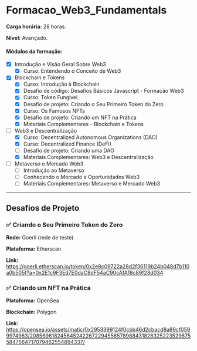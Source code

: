 # Formacao_Web3_Fundamentals

**Carga horária:** 28 horas.

**Nível:** Avançado.

#### Módulos da formação:

- [x] Introdução e Visão Geral Sobre Web3
  - [x] Curso: Entendendo o Conceito de Web3
- [x] Blockchain e Tokens
    - [x] Curso: Introdução à Blockchain
    - [x] Desafio de código: Desafios Básicos Javascript - Formação Web3
    - [x] Curso: Token Fungível
    - [x] Desafio de projeto: Criando o Seu Primeiro Token do Zero
    - [x] Curso: Os Famosos NFTs
    - [x] Desafio de projeto: Criando um NFT na Prática
    - [x] Materiais Complementares - Blockchain e Tokens
- [ ] Web3 e Descentralização
    - [x] Curso: Decentralized Autonomous Organizations (DAO)
    - [x] Curso: Decentralized Finance​ (DeFi)
    - [ ] Desafio de projeto: Criando uma DAO
    - [x] Materiais Complementares: Web3 e Descentralização
- [ ] Metaverso e Mercado Web3
    - [ ] Introdução ao Metaverso
    - [ ] Conhecendo o Mercado e Oportunidades Web3
    - [ ] Materiais Complementares: Metaverso e Mercado Web3

---

## Desafios de Projeto


### ✅ Criando o Seu Primeiro Token do Zero

**Rede:** Goerli (rede de teste)

**Plataforma:** Etherscan

**Link:** https://goerli.etherscan.io/token/0x2e8c09722a28d2f36119b24b048d7b110a0b505f?a=0x2E1c9F3Ed7E0daC8dF54aC90cAfA18c89f28d034

### ✅ Criando um NFT na Prática

**Plataforma:** OpenSea

**Blockchain:** Polygon

**Link:** https://opensea.io/assets/matic/0x2953399124f0cbb46d2cbacd8a89cf0599974963/20856961824564524226722945565789884318263252235296755847564717079462554894337/


